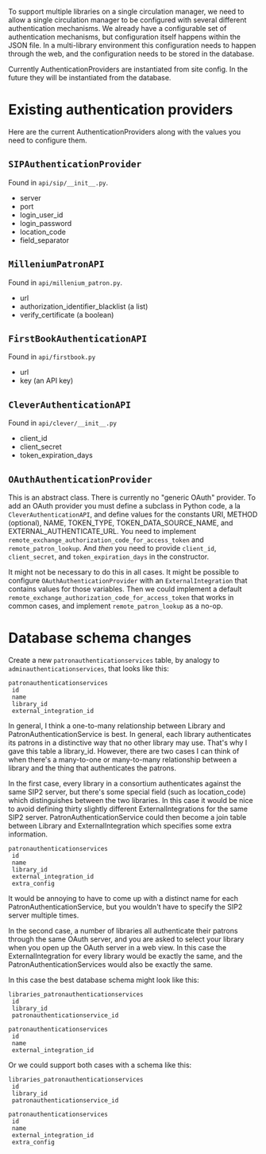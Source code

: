To support multiple libraries on a single circulation manager, we need to allow a single circulation manager to be configured with several different authentication mechanisms. We already have a configurable set of authentication mechanisms, but configuration itself happens within the JSON file. In a multi-library environment this configuration needs to happen through the web, and the configuration needs to be stored in the database.

Currently AuthenticationProviders are instantiated from site config. In the future they will be instantiated from the database.

# Existing authentication providers

Here are the current AuthenticationProviders along with the values you need to configure them.

## `SIPAuthenticationProvider`

Found in `api/sip/__init__.py`.

* server
* port
* login_user_id
* login_password
* location_code
* field_separator

## `MilleniumPatronAPI`

Found in `api/millenium_patron.py`.

* url
* authorization_identifier_blacklist (a list)
* verify_certificate (a boolean)

## `FirstBookAuthenticationAPI`

Found in `api/firstbook.py`

* url
* key (an API key)

## `CleverAuthenticationAPI`

Found in `api/clever/__init__.py`

* client_id
* client_secret
* token_expiration_days

## `OAuthAuthenticationProvider`

This is an abstract class. There is currently no "generic OAuth" provider. To add an OAuth provider you must define a subclass in Python code, a la `CleverAuthenticationAPI`, and define values for the constants URI, METHOD (optional), NAME, TOKEN_TYPE, TOKEN_DATA_SOURCE_NAME, and EXTERNAL_AUTHENTICATE_URL. You need to implement `remote_exchange_authorization_code_for_access_token` and `remote_patron_lookup`. And _then_ you need to provide `client_id`, `client_secret`, and `token_expiration_days` in the constructor.

It might not be necessary to do this in all cases. It might be possible to configure `OAuthAuthenticationProvider` with an `ExternalIntegration` that contains values for those variables. Then we could implement a default `remote_exchange_authorization_code_for_access_token` that works in common cases, and implement `remote_patron_lookup` as a no-op.

# Database schema changes

Create a new `patronauthenticationservices` table, by analogy to `adminauthenticationservices`, that looks like this:

```
patronauthenticationservices
 id
 name
 library_id
 external_integration_id
```

In general, I think a one-to-many relationship between Library and PatronAuthenticationService is best. In general, each library authenticates its patrons in a distinctive way that no other library may use. That's why I gave this table a library_id. However, there are two cases I can think of when there's a many-to-one or many-to-many relationship between a library and the thing that authenticates the patrons.

In the first case, every library in a consortium authenticates against the same SIP2 server, but there's some special field (such as location_code) which distinguishes between the two libraries. In this case it would be nice to avoid defining thirty slightly different ExternalIntegrations for the same SIP2 server. PatronAuthenticationService could then become a join table between Library and ExternalIntegration which specifies some extra information.

```
patronauthenticationservices
 id
 name
 library_id
 external_integration_id
 extra_config
```

It would be annoying to have to come up with a distinct name for each PatronAuthenticationService, but you wouldn't have to specify the SIP2 server multiple times.

In the second case, a number of libraries all authenticate their patrons through the same OAuth server, and you are asked to select your library when you open up the OAuth server in a web view. In this case the ExternalIntegration for every library would be exactly the same, and the PatronAuthenticationServices would also be exactly the same. 

In this case the best database schema might look like this:

```
libraries_patronauthenticationservices
 id
 library_id
 patronauthenticationservice_id
```

```
patronauthenticationservices
 id
 name
 external_integration_id
```

Or we could support both cases with a schema like this:


```
libraries_patronauthenticationservices
 id
 library_id
 patronauthenticationservice_id
```

```
patronauthenticationservices
 id
 name
 external_integration_id
 extra_config
```
